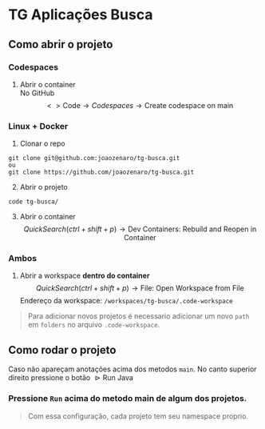 # TG Aplicações Busca

## Como abrir o projeto

### Codespaces

1. Abrir o container  
No GitHub $$<\ > \text{Code} \longrightarrow Codespaces \longrightarrow \text{Create codespace on main}$$

### Linux + Docker
1. Clonar o repo
```console
git clone git@github.com:joaozenaro/tg-busca.git
ou
git clone https://github.com/joaozenaro/tg-busca.git
```

2. Abrir o projeto
```console
code tg-busca/
```

3. Abrir o container
$$QuickSearch (ctrl + shift + p) \longrightarrow \text{Dev Containers: Rebuild and Reopen in Container}$$

### Ambos

1. Abrir a workspace **dentro do container**
$$QuickSearch (ctrl + shift + p) \longrightarrow \text{File: Open Workspace from File}$$
Endereço da workspace: `/workspaces/tg-busca/.code-workspace`

> Para adicionar novos projetos é necessario adicionar um novo `path` em `folders` no arquivo `.code-workspace`.

## Como rodar o projeto
Caso não apareçam anotações acima dos metodos `main`. No canto superior direito pressione o botão $\vartriangleright \text{Run Java}$

### Pressione `Run` acima do metodo main de algum dos projetos.
> Com essa configuração, cada projeto tem seu namespace proprio.